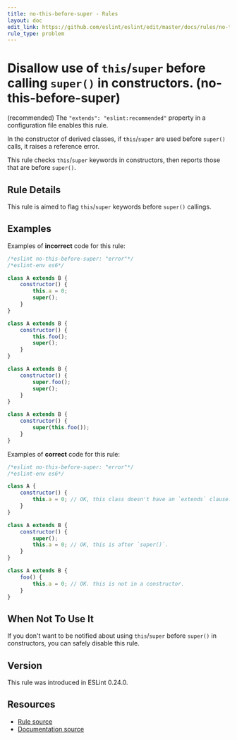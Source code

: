 ```yaml
---
title: no-this-before-super - Rules
layout: doc
edit_link: https://github.com/eslint/eslint/edit/master/docs/rules/no-this-before-super.md
rule_type: problem
---
```

<!-- Note: No pull requests accepted for this file. See README.md in the root directory for details. -->

# Disallow use of `this`/`super` before calling `super()` in constructors. (no-this-before-super)

(recommended) The `"extends": "eslint:recommended"` property in a configuration file enables this rule.

In the constructor of derived classes, if `this`/`super` are used before `super()` calls, it raises a reference error.

This rule checks `this`/`super` keywords in constructors, then reports those that are before `super()`.

## Rule Details

This rule is aimed to flag `this`/`super` keywords before `super()` callings.

## Examples

Examples of **incorrect** code for this rule:

```js
/*eslint no-this-before-super: "error"*/
/*eslint-env es6*/

class A extends B {
    constructor() {
        this.a = 0;
        super();
    }
}

class A extends B {
    constructor() {
        this.foo();
        super();
    }
}

class A extends B {
    constructor() {
        super.foo();
        super();
    }
}

class A extends B {
    constructor() {
        super(this.foo());
    }
}
```

Examples of **correct** code for this rule:

```js
/*eslint no-this-before-super: "error"*/
/*eslint-env es6*/

class A {
    constructor() {
        this.a = 0; // OK, this class doesn't have an `extends` clause.
    }
}

class A extends B {
    constructor() {
        super();
        this.a = 0; // OK, this is after `super()`.
    }
}

class A extends B {
    foo() {
        this.a = 0; // OK. this is not in a constructor.
    }
}
```

## When Not To Use It

If you don't want to be notified about using `this`/`super` before `super()` in constructors, you can safely disable this rule.

## Version

This rule was introduced in ESLint 0.24.0.

## Resources

* [Rule source](https://github.com/eslint/eslint/tree/master/lib/rules/no-this-before-super.js)
* [Documentation source](https://github.com/eslint/eslint/tree/master/docs/rules/no-this-before-super.md)
